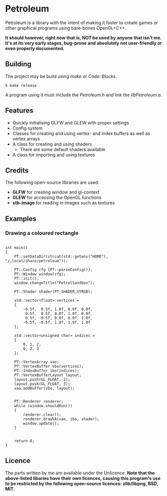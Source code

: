 # Petroleum
Petroleum is a library with the intent of making it faster to create games or other graphical programs using bare-bones OpenGL+C++.

**It should however, right now that is, NOT be used by anyone that isn't me. It's at its very early stages, bug-prone and absolutely not user-friendly or even properly documented.**
## Building
The project may be build using *make* or *Code::Blocks*.

```$ make release```

A program using it must include the *Petroleum.h* and link the *libPetroleum.a*.
## Features
- Quickly initialising GLFW and GLEW with proper settings
- Config system
- Classes for creating and using vertex- and index buffers as well as vertex arrays 
- A class for creating and using shaders
  - There are some default shaders available
- A class for importing and using textures
## Credits
The following open-source libraries are used:
- **GLFW** for creating window and gl-context
- **GLEW** for accessing the OpenGL functions
- **stb-image** for reading in images such as textures
## Examples
### Drawing a coloured rectangle
```#include "../Petroleum/Petroleum.h"

int main()
{
    PT::setDataDir(strcat(std::getenv("HOME"), "/.local/share/petroleum"));

    PT::Config cfg {PT::parseConfig()};
    PT::Window window(cfg);
    PT::init();
    window.changeTitle("PetrolSandbox");

    PT::Shader shader(PT_SHADER_XYRGB);

    std::vector<float> vertices =
    {
        -0.5f,  0.5f, 1.0f, 0.0f, 0.0f,
         0.5f,  0.5f, 0.0f, 1.0f, 0.0f,
         0.5f, -0.5f, 0.0f, 0.0f, 1.0f,
        -0.5f, -0.5f, 1.0f, 1.0f, 1.0f
    };

    std::vector<unsigned char> indices =
    {
        0, 1, 2,
        0, 2, 3
    };

    PT::VertexArray vao;
    PT::VertexBuffer vbo(vertices);
    PT::IndexBuffer ibo(indices);
    PT::VertexBufferLayout layout;
    layout.push(GL_FLOAT, 2);
    layout.push(GL_FLOAT, 3);
    vao.addBuffer(vbo, layout);


    PT::Renderer renderer;
    while (window.shouldRun())
    {
        renderer.clear();
        renderer.drawVA(vao, ibo, shader);
        window.update();
    }


    return 0;
}
```
## Licence
The parts written by me are available under the Unlicence. **Note that the above-listed libaries have their own licences, causing this program's use to be restricted by the following open-source licences: zlib/libpng, BSD, MIT.**
